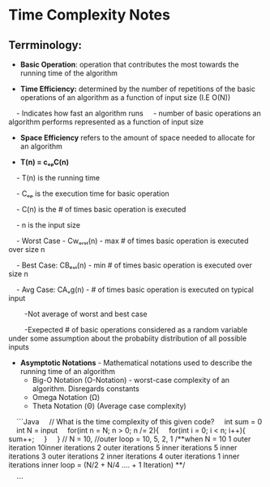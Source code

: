 # Time Complexity Notes

## Terrminology:

- **Basic Operation**: operation that contributes the most towards the running time of the algorithm

- **Time Efficiency:** determined by the number of repetitions of the basic operations of an algorithm as a function of input size (I.E O(N))

    - Indicates how fast an algorithm runs
    - number of basic operations an algorithm performs represented as a function of input size 

- **Space Efficiency** refers to the amount of space needed to allocate for an algorithm

- **T(n) = cₒₚC(n)**

    - T(n) is the running time

    - Cₒₚ is the execution time for basic operation

    - C(n) is the # of times basic operation is executed

    - n is the input size

    - Worst Case - Cwₒᵣₛₜ(n) - max # of times basic operation is executed over size n

    - Best Case: CBₑₛₜ(n) - min # of times basic operation is executed over size n

    - Avg Case: CAᵥg(n) - # of times basic operation is executed on typical input

        -Not average of worst and best case  

        -Exepected # of basic operations considered as a random variable under some assumption about the probabiity distribution of all possible inputs

- **Asymptotic Notations** - Mathematical notations used to describe the running time of an algorithm 
	- Big-O Notation (O-Notation) - worst-case complexity of an algorithm. Disregards constants
	- Omega Notation (Ω) 
	- Theta Notation (Θ) (Average case complexity)



    ```Java
    // What is the time complexity of this given code?
    int sum = 0
    int N = input
    for(int n = N; n > 0; n /= 2){
	    for(int i = 0; i < n; i++){
		    sum++;
	    }
    }
// N = 10, 
//outer loop = 10, 5, 2, 1
/**when N = 10
1 outer iteration 10inner iterations 
2 outer iterations 5 inner iterations 5 inner iterations 
3 outer iterations 2 inner iterations
4 outer iterations 1 inner iterations
	inner loop = (N/2 + N/4 .... + 1 Iteration)
**/


    ```
    
```
    
```
